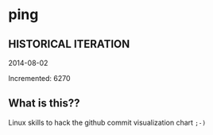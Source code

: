 # ping

## HISTORICAL ITERATION
2014-08-02

Incremented: 6270

## What is this?? 
Linux skills to hack the github commit visualization chart `;-)`
